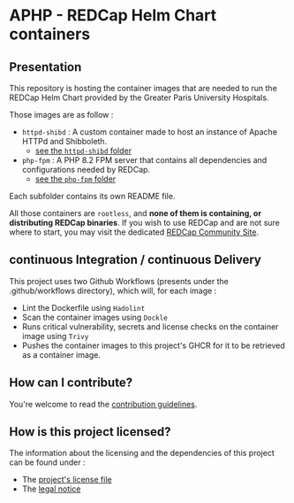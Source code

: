 # APHP - REDCap Helm Chart containers

## Presentation

This repository is hosting the container images that are needed to run the REDCap Helm Chart provided by the Greater Paris University Hospitals.

Those images are as follow : 
- `httpd-shibd` : A custom container made to host an instance of Apache HTTPd and Shibboleth.
   - [see the `httpd-shibd` folder](./httpd-shibd/)
- `php-fpm` : A PHP 8.2 FPM server that contains all dependencies and configurations needed by REDCap.
   - [see the `php-fpm` folder](./php-fpm/)

Each subfolder contains its own README file.

All those containers are `rootless`, and **none of them is containing, or distributing REDCap binaries**. 
If you wish to use REDCap and are not sure where to start, you may visit the dedicated [REDCap Community Site](https://projectredcap.org/resources/community/).

## continuous Integration / continuous Delivery

This project uses two Github Workflows (presents under the .github/workflows directory), which will, for each image :
- Lint the Dockerfile using `Hadolint`
- Scan the container images using `Dockle`
- Runs critical vulnerability, secrets and license checks on the container image using `Trivy`
- Pushes the container images to this project's GHCR for it to be retrieved as a container image.

## How can I contribute?

You're welcome to read the [contribution guidelines](./CONTRIBUTING.md).

## How is this project licensed?

The information about the licensing and the dependencies of this project can be found under : 
- The [project's license file](./LICENSE)
- The [legal notice](./NOTICE)